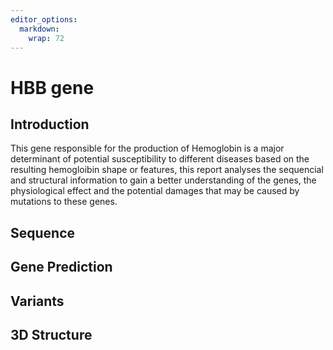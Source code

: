 ```yaml
---
editor_options: 
  markdown: 
    wrap: 72
---
```


# HBB gene

## Introduction

This gene responsible for the production of Hemoglobin is a major
determinant of potential susceptibility to different diseases based on
the resulting hemogloibin shape or features, this report analyses the
sequencial and structural information to gain a better understanding of
the genes, the physiological effect and the potential damages that may
be caused by mutations to these genes.

## Sequence

## Gene Prediction

## Variants

## 3D Structure
